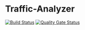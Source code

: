 # Traffic-Analyzer
[![Build Status](https://travis-ci.org/anjo-hsr/Traffic-Analyzer.svg?branch=master)](https://travis-ci.org/anjo-hsr/Traffic-Analyzer) [![Quality Gate Status](https://sonarcloud.io/api/project_badges/measure?project=anjo-hsr_Traffic-Analyzer&metric=alert_status)](https://sonarcloud.io/dashboard?id=anjo-hsr_Traffic-Analyzer)
